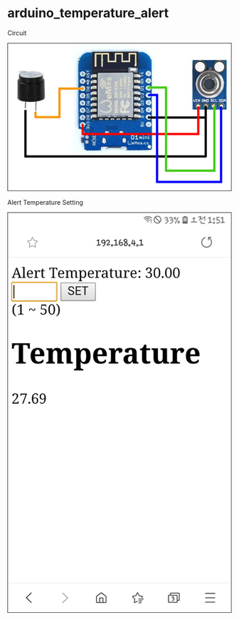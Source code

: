 # arduino_temperature_alert

Circuit

![circuit](image/temperature_alert.jpg)

Alert Temperature Setting

![setting](image/setting.jpg)
